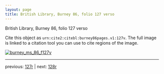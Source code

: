 ```yaml
---
layout: page
title: British Library, Burney 86, folio 127 verso
---
```


British Library, Burney 86, folio 127 verso

Cite this object as `urn:cite2:citebl:burney86pages.v1:127v`.  The full image is linked to a citation tool you can use to cite regions of the image.

[![burney_ms_86_f127v](http://www.homermultitext.org/iipsrv?IIIF=/project/homer/pyramidal/deepzoom/citebl/burney86imgs/v1/burney_ms_86_f127v.tif/full/800,/0/default.jpg)](http://www.homermultitext.org/ict2/?urn=urn:cite2:citebl:burney86imgs.v1:burney_ms_86_f127v) 

---

previous:  [127r](../127r/) | next: [128r](../128r/)